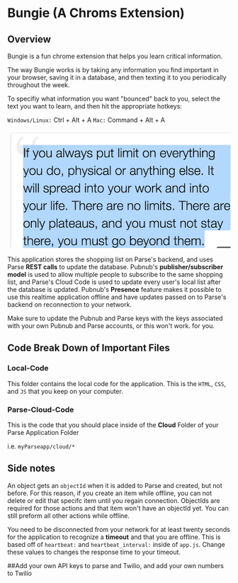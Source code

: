 # Bungie (A Chroms Extension)  
## Overview   
Bungie is a fun chrome extension that helps you learn critical information.  

The way Bungie works is by taking any information you find important in your browser, saving it in a database, and then texting it to you periodically throughout the week.  

To specifiy what information you want "bounced" back to you, select the text you want to learn, and then hit the appropriate hotkeys:  

`Windows/Linux:` Ctrl + Alt + A
`Mac:` Command + Alt + A  

<img src="./README_images/selected.png" alt="image of text selection" style="width:200px height:100px;"/>

This application stores the shopping list on Parse's backend, and uses Parse **REST calls** to update the database. Pubnub's **publisher/subscriber model** is used to allow multiple people to subscribe to the same shopping list, and Parse's Cloud Code is used to update every user's local list after the database is updated. Pubnub's **Presence** feature makes it possible to use this realtime application offline and have updates passed on to Parse's backend on reconnection to your network.  

Make sure to update the Pubnub and Parse keys with the keys associated with your own Pubnub and Parse accounts, or this won't work. for you.


## Code Break Down of Important Files  
### Local-Code  
This folder contains the local code for the application. This is the `HTML`, `CSS`, and `JS` that you keep on your computer.  

### Parse-Cloud-Code  
This is the code that you should place inside of the **Cloud** Folder of your Parse Application Folder  

i.e. `myParseapp/cloud/*`

## Side notes  

An object gets an `objectId` when it is added to Parse and created, but not before. For this reason, if you create an item while offline, you can not delete or edit that specifc item until you regain connection. ObjectIds are required for those actions and that item won't have an objectId yet. You can still preform all other actions while offline.  

You need to be disconnected from your network for at least twenty seconds for the application to recognize a **timeout** and that you are offline. This is based off of `heartbeat:` and `heartbeat_interval:` inside of `app.js`.  Change these values to changes the response time to your timeout.

##Add your own API keys to parse and Twilio, and add your own numbers to Twilio